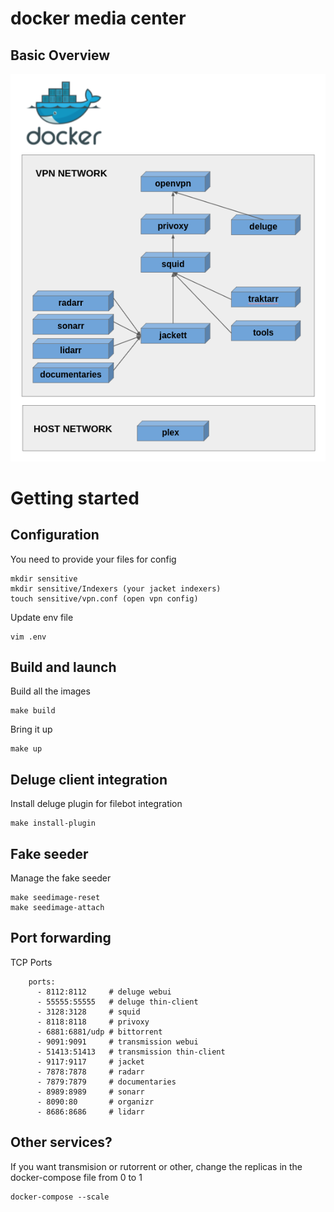 # docker media center

## Basic Overview

![Alt text](/doc/image/overview.png?raw=true "Overview")

# Getting started

## Configuration
You need to provide your files for config
```
mkdir sensitive
mkdir sensitive/Indexers (your jacket indexers)
touch sensitive/vpn.conf (open vpn config)
```

Update env file
```
vim .env
```

## Build and launch
Build all the images
```
make build
```

Bring it up
```
make up
```

## Deluge client integration
Install deluge plugin for filebot integration
```
make install-plugin
```

## Fake seeder
Manage the fake seeder
```
make seedimage-reset
make seedimage-attach
```

## Port forwarding
TCP Ports
```
    ports:
      - 8112:8112     # deluge webui 
      - 55555:55555   # deluge thin-client
      - 3128:3128     # squid
      - 8118:8118     # privoxy
      - 6881:6881/udp # bittorrent
      - 9091:9091     # transmission webui 
      - 51413:51413   # transmission thin-client
      - 9117:9117     # jacket
      - 7878:7878     # radarr
      - 7879:7879     # documentaries
      - 8989:8989     # sonarr
      - 8090:80       # organizr
      - 8686:8686     # lidarr
```

## Other services?
If you want transmision or rutorrent or other, change the replicas in the docker-compose file from 0 to 1
```
docker-compose --scale 
```
